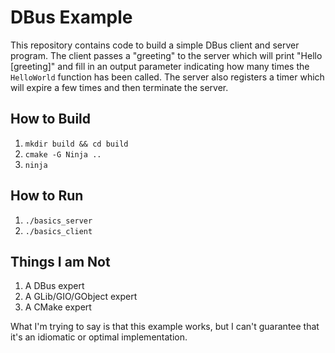 # DBus Example

This repository contains code to build a simple DBus client and server program. The client passes a
"greeting" to the server which will print "Hello [greeting]" and fill in an output parameter
indicating how many times the `HelloWorld` function has been called. The server also registers a
timer which will expire a few times and then terminate the server.

## How to Build
1. `mkdir build && cd build`
1. `cmake -G Ninja ..`
1. `ninja`

## How to Run
1. `./basics_server`
1. `./basics_client`

## Things I am Not
1. A DBus expert
1. A GLib/GIO/GObject expert
1. A CMake expert

What I'm trying to say is that this example works, but I can't guarantee that it's an idiomatic or
optimal implementation.
